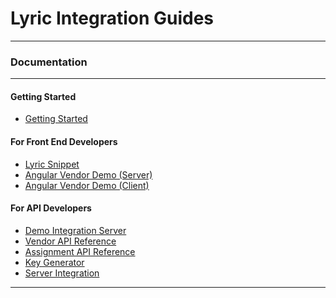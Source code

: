 # Lyric Integration Guides 

<hr/>
<h3>Documentation</h3>
<hr/>
<div class=row>

<div class="col-sm-4">

#### Getting Started

* [Getting Started](!Getting_Started)

</div>

<div class="col-sm-4">

#### For Front End Developers

* [Lyric Snippet](!Lyric_Snippet/Lyric_Snippet)
* [Angular Vendor Demo (Server)](!Angular_Demo/Server_Demo)
* [Angular Vendor Demo (Client)](!Angular_Demo/Client_Demo)

</div>
<div class="col-sm-4">

#### For API Developers
* [Demo Integration Server](!Demo_Integration_Server)
* [Vendor API Reference](https://stageservices.lyricfinancial.com/docs/vendor-api/)
* [Assignment API Reference](https://lyric-server-demo-stage.herokuapp.com/docs/assignments-api/)
* [Key Generator](https://stageservices.lyricfinancial.com/key-generator/#/keys)
* [Server Integration](!Server_Integration)

</div>

</div>

<div class="clear"></div>
<hr/>